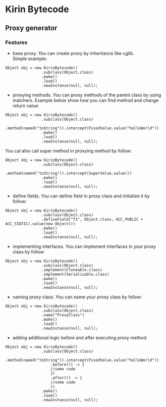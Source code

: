# Kirin Bytecode
## Proxy generator


### Features
- base proxy. You can create proxy by inheritance like cglib.  
Simple example:  
```
Object obj = new KirinBytecode()
                .subclass(Object.class)
                .make()
                .load()
                .newInstance(null, null);
```
- proxying methods. You can proxy methods of the parent class
by using matchers. Example below show how you can find method
and change return value:  
```
Object obj = new KirinBytecode()
                .subclass(Object.class)
                .method(named("toString")).intercept(FixedValue.value("helloWorld"))
                .make()
                .load()
                .newInstance(null, null);
```
You cal also call super method in proxying method by follow:
```
Object obj = new KirinBytecode()
                .subclass(Object.class)
                .method(named("toString")).intercept(SuperValue.value())
                .make()
                .load()
                .newInstance(null, null);
```

- define fields. You can define field in proxy class and
initialize it by follow:  
```
Object obj = new KirinBytecode()
                .subclass(Object.class)
                .defineField("f1", Object.class, ACC_PUBLIC + ACC_STATIC).value(new Object())
                .make()
                .load()
                .newInstance(null, null);
```
- implementing interfaces. You can implement interfaces in your 
proxy class by follow:  
```
Object obj = new KirinBytecode()
                .subclass(Object.class)
                .implement(Cloneable.class)
                .implement(Serializable.class)
                .make()
                .load()
                .newInstance(null, null);
```
- naming proxy class. You can name your proxy class
by follow:  
```
Object obj = new KirinBytecode()
                .subclass(Object.class)
                .name("ProxyClass")
                .make()
                .load()
                .newInstance(null, null);
```
- adding additional logic before and after executing proxy method:
```
Object obj = new KirinBytecode()
                .subclass(Object.class)
                    .method(named("toString")).intercept(FixedValue.value("helloWorld"))
                    .before(() -> {
                    //some code
                    })
                    .after(() -> {
                    //some code
                    })
                .make()
                .load()
                .newInstance(null, null);
```

